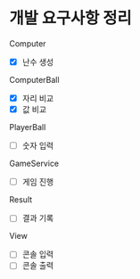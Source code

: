# 개발 요구사항 정리

Computer

- [x] 난수 생성

ComputerBall

- [x] 자리 비교
- [x] 값 비교

PlayerBall

- [ ] 숫자 입력

GameService

- [ ] 게임 진행

Result

- [ ] 결과 기록

View

- [ ] 콘솔 입력
- [ ] 콘솔 출력
